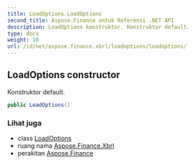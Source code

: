 ```yaml
---
title: LoadOptions.LoadOptions
second_title: Aspose.Finance untuk Referensi .NET API
description: LoadOptions konstruktor. Konstruktor default.
type: docs
weight: 10
url: /id/net/aspose.finance.xbrl/loadoptions/loadoptions/
---
```

## LoadOptions constructor

Konstruktor default.

```csharp
public LoadOptions()
```

### Lihat juga

* class [LoadOptions](../)
* ruang nama [Aspose.Finance.Xbrl](../../loadoptions/)
* perakitan [Aspose.Finance](../../../)


